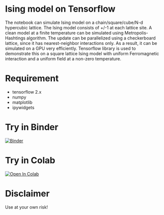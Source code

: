 # Ising model on Tensorflow
The notebook can simulate Ising model on a chain/square/cube/N-d hypercubic lattice.
The Ising model consists of +/-1 at each lattice site.
A clean model at a finite temperature can be simulated using Metropolis-Hashtings algorithm.
The update can be parallelized using a checkerboard lattice, since it has nearest-neighbor interactions only.
As a result, it can be simulated on a GPU very efficiently.
Tensorflow library is used to demonstrate this on a square lattice Ising model with uniform Ferromagnetic interaction and a uniform field at a non-zero temperature.

# Requirement
- tensorflow 2.x
- numpy
- matplotlib
- ipywidgets

# Try in Binder
[![Binder](https://mybinder.org/badge_logo.svg)](https://mybinder.org/v2/gh/sayanbasak0/ising-tensorflow/main?filepath=Ising_tensorflow_v2.ipynb)

# Try in Colab
[![Open In Colab](https://colab.research.google.com/assets/colab-badge.svg)](https://colab.research.google.com/github/github/sayanbasak0/ising-tensorflow/blob/main/Ising_tensorflow_v2.ipynb)

# Disclaimer
Use at your own risk!
